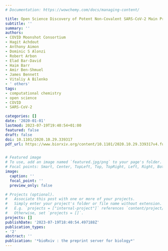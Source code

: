 ```yaml
---
# Documentation: https://wowchemy.com/docs/managing-content/

title: Open Science Discovery of Potent Non-Covalent SARS-CoV-2 Main Protease Inhibitors
subtitle: ''
summary: ''
authors:
- COVID Moonshot Consortium
- Hagit Achdout
- Anthony Aimon
- Dominic S Alonzi
- Robert Arbon
- Elad Bar-David
- Haim Barr
- Amir Ben-Shmuel
- James Bennett
- Vitaliy A Bilenko
- ' others'
tags:
- computational chemistry
- open science
- COVID
- SARS-CoV-2

categories: []
date: '2020-01-01'
lastmod: 2023-07-19T19:40:54+01:00
featured: false
draft: false
doi: 10.1101/2020.10.29.339317
pdf_url: https://www.biorxiv.org/content/10.1101/2020.10.29.339317v4.full.pdf


# Featured image
# To use, add an image named `featured.jpg/png` to your page's folder.
# Focal points: Smart, Center, TopLeft, Top, TopRight, Left, Right, BottomLeft, Bottom, BottomRight.
image:
  caption: ''
  focal_point: ''
  preview_only: false

# Projects (optional).
#   Associate this post with one or more of your projects.
#   Simply enter your project's folder or file name without extension.
#   E.g. `projects = ["internal-project"]` references `content/project/deep-learning/index.md`.
#   Otherwise, set `projects = []`.
projects: []
publishDate: '2023-07-19T18:40:54.497188Z'
publication_types:
- '2'
abstract: ''
publication: '*bioRxiv : the preprint server for biology*'
---
```


